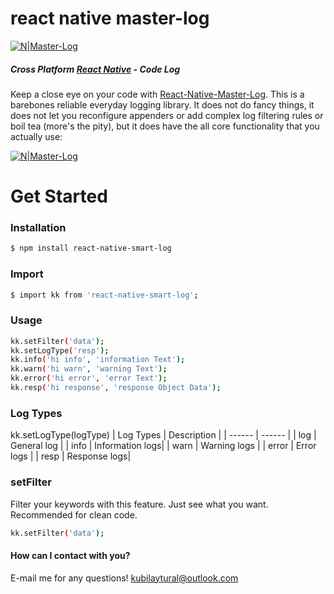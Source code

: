 # react native master-log

[![N|Master-Log](http://icons.iconarchive.com/icons/rokey/popo-emotions/icons-390.jpg)](https://github.com/kubilaytural)

##### Cross Platform [React Native](https://facebook.github.io/react-native) - Code Log

Keep a close eye on your code with [React-Native-Master-Log](https://github.com/kubilaytural/react-native-smart-log).
This is a barebones reliable everyday logging library. It does not do fancy things, it does not let you reconfigure appenders or add complex log filtering rules or boil tea (more's the pity), but it does have the all core functionality that you actually use:

[![N|Master-Log](https://i.hizliresim.com/pG1jjz.png)](https://github.com/kubilaytural)

# Get Started
### Installation
```sh
$ npm install react-native-smart-log
```

### Import
```sh
$ import kk from 'react-native-smart-log';
```

### Usage
```sh
kk.setFilter('data');
kk.setLogType('resp');
kk.info('hi info', 'information Text');
kk.warn('hi warn', 'warning Text');
kk.error('hi error', 'error Text');
kk.resp('hi response', 'response Object Data');
```

### Log Types

kk.setLogType(logType)
| Log Types | Description |
| ------ | ------ |
| log | General log |
| info | Information logs|
| warn | Warning logs |
| error | Error logs |
| resp | Response logs|

### setFilter

Filter your keywords with this feature. Just see what you want. Recommended for clean code.

```sh
kk.setFilter('data');
```



#### How can I contact with you?

E-mail me for any questions! kubilaytural@outlook.com

